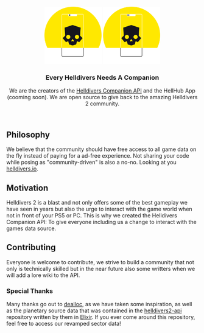 <p align="center">
  <img src="https://github.com/helldivers-companion/.github/blob/main/logo-dark.png#gh-light-mode-only" width="150px" alt="Helldivers Companion logo" />
  <img src="https://github.com/helldivers-companion/.github/blob/main/logo-dark.png#gh-dark-mode-only" width="150px" alt="Helldivers Companion logo" />
</p>

<h3 align="center">Every Helldivers Needs A Companion</h3>
<p align="center">
  We are the creators of the <a target="_blank" href="https://github.com/helldivers-companion/api">Helldivers Companion API</a> and the HellHub App  (cooming soon). We are open source to give back to the amazing Helldivers 2 community.
</p>

<br>

## Philosophy

We believe that the community should have free access to all game data on the fly instead of paying for a ad-free experience. Not sharing your code while posing as "community-driven" is also a no-no. Looking at you <a href="helldivers.io" target="_blank">helldivers.io</a>. 

## Motivation

Helldivers 2 is a blast and not only offers some of the best gameplay we have seen in years but also the urge to interact with the game world when not in front of your PS5 or PC. This is why we created the Helldivers Companion API: To give everyone including us a change to interact with the games data source.

## Contributing

Everyone is welcome to contribute, we strive to build a community that not only is technically skilled but in the near future also some writters when we will add a lore wiki to the API. 

### Special Thanks

Many thanks go out to [dealloc](https://github.com/dealloc), as we have taken some inspiration, as well as the planetary source data that was contained in the [helldivers2-api](https://github.com/dealloc/helldivers2-api) repository written by them in [Elixir](https://elixir-lang.org/). If you ever come around this repository, feel free to access our revamped sector data!

